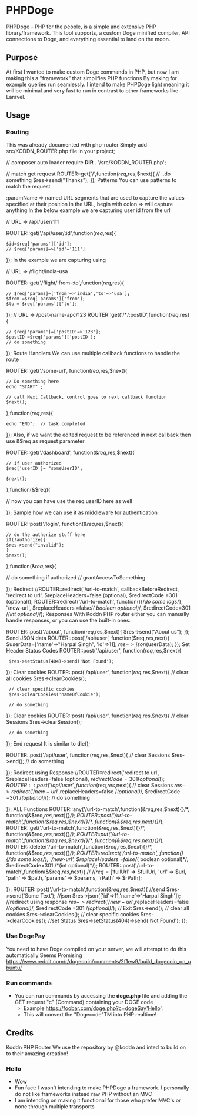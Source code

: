 # PHPDoge
PHPDoge - PHP for the people,
is a simple and extensive PHP library/framework.
This tool supports, a custom Doge minified compiler, API connections to Doge, and everything essential to land on the moon.

## Purpose
At first I wanted to make custom Doge commands in PHP, but now I am making this a "framework" that simplifies PHP functions
By making for example queries run seamlessly.
I intend to make PHPDoge light meaning it will be minimal and very fast to run in contrast to other frameworks like Laravel.

## Usage
### Routing
This was already documented with php-router
Simply add src/KODDN_ROUTER.php file in your project;

// composer auto loader
require __DIR__ . '/src/KODDN_ROUTER.php';

// match get request
ROUTER::get('/',function($req,$res,$next){
    // ..do something 
    $res->send("Thanks");
});
Patterns
You can use patterns to match the request

:paramName => named URL segments that are used to capture the values specified at their position in the URL, begin with colon
=> will capture anything
In the below example we are capturing user id from the url

// URL => /api/user/111

ROUTER::get('/api/user/:id',function($req,$res){
    
    $id=$req['params']['id'];
    // $req['params]=>['id'='111']
    
});
In the example we are capturing using

// URL => /flight/india-usa

ROUTER::get('/flight/:from-:to',function($req,$res){
    
    // $req['params]=['from'=>'india','to'=>'usa'];
    $from =$req['params']['from'];
    $to = $req['params']['to'];
   
});
// URL => /post-name-apc/123
ROUTER::get('/*/:postID',function($req,$res){
    
    // $req['params']=['postID'=>'123'];
    $postID =$req['params']['postID'];
    // do something
   
});
Route Handlers
We can use multiple callback functions to handle the route

ROUTER::get('/some-url', function($req,$res,$next){

    // Do something here
    echo "START" ;
    
    // call Next Callback, control goes to next callback function
    $next();
    
},function($req,$res){

   
    echo "END";  // task completed
    
});
Also, if we want the edited request to be referenced in next callback then use &$req as request parameter

ROUTER::get('/dashboard', function(&$req,$res,$next){

    // if user authorized
    $req['userID']= "someUserID";
    
    $next();
    
},function(&$req){

   
   // now you can have use the req.userID here as well
    
});
Sample how we can use it as middleware for authentication

ROUTER::post('/login', function(&$req,$res,$next){

    // do the authorize stuff here
    if(!authorize){
    $res->send("invalid");
    }
    $next();
    
},function(&$req,$res){

   
   // do something if authorized
  // grantAccessToSomething
    
});
Redirect
//ROUTER::redirect('/url-to-match', callbackBeforeRedirect, 'redirect to url', $replaceHeaders=false (optional), $redirectCode =301 (optional));
ROUTER::redirect('/url-to-match', function(){/*do some logs*/}, '/new-url', $replaceHeaders =false/*( boolean optional)*/, $redirectCode=301 /*(int optional)*/);
Responses
With Koddn PHP router either you can manually handle responses, or you can use the built-in ones.

ROUTER::post('/about', function($req,$res,$next){
 $res->send("About us");
});
Send JSON data
ROUTER::post('/api/user', function($req,$res,$next){
    $userData=['name'=>"Harpal Singh", 'id'=>11];
     $res->json($userData);
});
Set Header Status Codes
ROUTER::post('/api/user', function($req,$res,$next){
  
     $res->setStatus(404)->send('Not Found');
});
Clear cookies
ROUTER::post('/api/user', function($req,$res,$next){
     // clear all cookies
     $res->clearCookies();
     
     // clear specific cookies
     $res->clearCookies('nameOfCookie');
     
     // do something
     
});
Clear cookies
ROUTER::post('/api/user', function($req,$res,$next){
    // clear Sessions
     $res->clearSession();
     
     // do something
     
});
End request
It is similar to die();

ROUTER::post('/api/user', function($req,$res,$next){
    // clear Sessions
     $res->end();
      // do something
     
});
Redirect using Response
//ROUTER::redirect('redirect to url', $replaceHeaders=false (optional), $redirectCode =301 (optional));
ROUTER::post('/api/user', function($req,$res,$next){
    // clear Sessions
     $res->redirect('/new-url',$replaceHeaders=false /*(optional)*/, $redirectCode =301  /*(optional)*/);
      // do something
     
});
ALL Functions
ROUTER::any('/url-to-match',function(&$req,$res,$next){}/*, function(&$req,$res,$next){}*/);
ROUTER::post('/url-to-match',function(&$req,$res,$next){}/*, function(&$req,$res,$next){}*/);
ROUTER::get('/url-to-match',function(&$req,$res,$next){}/*, function(&$req,$res,$next){}*/);
ROUTER::put('/url-to-match',function(&$req,$res,$next){}/*, function(&$req,$res,$next){}*/);
ROUTER::delete('/url-to-match',function(&$req,$res,$next){}/*, function(&$req,$res,$next){}*/);
ROUTER::redirect('/url-to-match', function(){/*do some logs*/}, '/new-url', $replaceHeaders =false/*( boolean optional)*/, $redirectCode=301 /*(int optional)*/);
ROUTER::post('/url-to-match',function(&$req,$res,$next){
//
//$req = ['$fullUrl' => $fullUrl, 'url' => $url, 'path' => $path, 'params' => $params, 'rPath' => $rPath];

});
ROUTER::post('/url-to-match',function(&$req,$res,$next){
//send
$res->send('Some Text');
//json
$res->json(['id'=>11,'name'=>'Harpal Singh']);
//redirect using response
$res->redirect('/new-url',$replaceHeaders=false /*(optional)*/, $redirectCode =301  /*(optional)*/);
// Exit
$res->end();
// clear all cookies
$res->clearCookies();
// clear specific cookies
$res->clearCookies();
//set Status
$res->setStatus(404)->send('Not Found');
});


### Use DogePay
You need to have Doge compiled on your server, we will attempt to do this automatically Seems Promising
https://www.reddit.com/r/dogecoin/comments/2f1ew9/build_dogecoin_on_ubuntu/
### Run commands
  * You can run commands by accessing the **doge.php** file and adding the GET request "c" (Command) containing your DOGE code
    * Example https://foobar.com/doge.php?c=dogeSay'Hello'.
    * This will convert the "Dogecode"TM into PHP realtime!

## Credits
Koddn PHP Router
We use the repository by @koddn and inted to build on to their amazing creation!

### Hello
  * Wow
  * Fun fact: I wasn't intending to make PHPDoge a framework. I personally do not like frameworks instead raw PHP without an MVC
   * I am intending on making it functional for those who prefer MVC's or none through multiple transports
